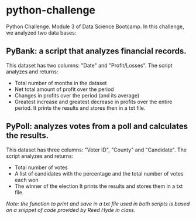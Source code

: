 # python-challenge
Python Challenge. Module 3 of Data Science Bootcamp.
In this challenge, we analyzed two data bases: 

## PyBank: a script that analyzes financial records. 
This dataset has two columns: "Date" and "Profit/Losses". The script analyzes and returns:
* Total number of months in the dataset
* Net total amount of profit over the period
* Changes in profits over the period (and its average)
* Greatest increase and greatest decrease in profits over the entire period.
It prints the results and stores then in a txt file.

## PyPoll: analyzes votes from a poll and calculates the results.
This dataset has three columns: "Voter ID", "County" and "Candidate". The script analyzes and returns:
* Total number of votes
* A list of candidates with the percentage and the total number of votes each won
* The winner of the election
It prints the results and stores them in a txt file.

_Note: the function to print and save in a txt file used in both scripts is based on a snippet of code provided by Reed Hyde in class._